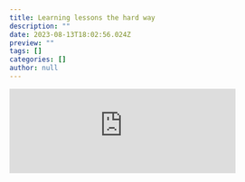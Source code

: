 ```yaml
---
title: Learning lessons the hard way
description: ""
date: 2023-08-13T18:02:56.024Z
preview: ""
tags: []
categories: []
author: null
---
```


<iframe src="https://mastodontech.de/@larnius/110883661308278356/embed" class="mastodon-embed" style="max-width: 100%; border: 0" width="400" allowfullscreen="allowfullscreen"></iframe><script src="https://mastodontech.de/embed.js" async="async"></script>